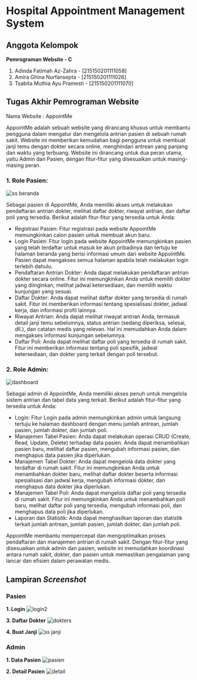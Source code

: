 <h1>Hospital Appointment Management System</h1>

## Anggota Kelompok

**Pemrograman Website - C**
1. Adinda Fatimah Az-Zahra     -   [215150201111058]
2. Amira Ghina Nurfansepta     -   [215150201111026]
3. Tsabita Muthia Ayu Pramesti -   [215150201111070]

## Tugas Akhir Pemrograman Website
Nama Website : AppointMe

AppointMe adalah sebuah website yang dirancang khusus untuk membantu pengguna dalam mengatur dan mengelola antrian pasien di sebuah rumah sakit. Website ini memberikan kemudahan bagi pengguna untuk membuat janji temu dengan dokter secara online, menghindari antrean yang panjang dan waktu yang terbuang. Website ini dirancang untuk dua peran utama, yaitu Admin dan Pasien, dengan fitur-fitur yang disesuaikan untuk masing-masing peran.

### 1. Role Pasien:
![ss beranda](https://github.com/tsabitamuthia/appointme/assets/97678433/cd32cb33-4a55-4afb-a344-06cd479673ab)

Sebagai pasien di AppointMe, Anda memiliki akses untuk melakukan pendaftaran antrian dokter, melihat daftar dokter, riwayat antrian, dan daftar poli yang tersedia. Berikut adalah fitur-fitur yang tersedia untuk Anda:

- Registrasi Pasien: Fitur registrasi pada website AppointMe memungkinkan calon pasien untuk membuat akun baru. 
- Login Pasien: Fitur login pada website AppointMe memungkinkan pasien yang telah terdaftar untuk masuk ke akun pribadinya dan tertuju ke halaman beranda yang berisi informasi umum dari website AppointMe. Pasien dapat mengakses semua halaman apabila telah melakukan login terlebih dahulu.
- Pendaftaran Antrian Dokter: Anda dapat melakukan pendaftaran antrian dokter secara online. Fitur ini memungkinkan Anda untuk memilih dokter yang diinginkan, melihat jadwal ketersediaan, dan memilih waktu kunjungan yang sesuai.
- Daftar Dokter: Anda dapat melihat daftar dokter yang tersedia di rumah sakit. Fitur ini memberikan informasi tentang spesialisasi dokter, jadwal kerja, dan informasi profil lainnya.
- Riwayat Antrian: Anda dapat melihat riwayat antrian Anda, termasuk detail janji temu sebelumnya, status antrian (sedang diperiksa, selesai, dll.), dan catatan medis yang relevan. Hal ini memudahkan Anda dalam mengakses informasi kunjungan sebelumnya.
- Daftar Poli: Anda dapat melihat daftar poli yang tersedia di rumah sakit. Fitur ini memberikan informasi tentang poli spesifik, jadwal ketersediaan, dan dokter yang terkait dengan poli tersebut.

### 2. Role Admin:
![dashboard](https://github.com/tsabitamuthia/appointme/assets/97678433/1c99f106-8629-480e-bca1-54d14124de15)

Sebagai admin di AppointMe, Anda memiliki akses penuh untuk mengelola sistem antrian dan tabel data yang terkait. Berikut adalah fitur-fitur yang tersedia untuk Anda:
- Login: Fitur Login pada admin memungkinkan admin untuk langsung tertuju ke halaman dashboard dengan menu jumlah antrean, jumlah pasien, jumlah dokter, dan jumlah poli.
- Manajemen Tabel Pasien: Anda dapat melakukan operasi CRUD (Create, Read, Update, Delete) terhadap data pasien. Anda dapat menambahkan pasien baru, melihat daftar pasien, mengubah informasi pasien, dan menghapus data pasien jika diperlukan.
- Manajemen Tabel Dokter: Anda dapat mengelola data dokter yang terdaftar di rumah sakit. Fitur ini memungkinkan Anda untuk menambahkan dokter baru, melihat daftar dokter beserta informasi spesialisasi dan jadwal kerja, mengubah informasi dokter, dan menghapus data dokter jika diperlukan.
- Manajemen Tabel Poli: Anda dapat mengelola daftar poli yang tersedia di rumah sakit. Fitur ini memungkinkan Anda untuk menambahkan poli baru, melihat daftar poli yang tersedia, mengubah informasi poli, dan menghapus data poli jika diperlukan.
- Laporan dan Statistik: Anda dapat menghasilkan laporan dan statistik terkait jumlah antrean, jumlah pasien, jumlah dokter, dan jumlah poli.

AppointMe membantu mempercepat dan mengoptimalkan proses pendaftaran dan manajemen antrian di rumah sakit. Dengan fitur-fitur yang disesuaikan untuk admin dan pasien, website ini memudahkan koordinasi antara rumah sakit, dokter, dan pasien untuk memastikan pengalaman yang lancar dan efisien dalam perawatan medis.

## Lampiran *Screenshot*
### Pasien
**1. Login**
![login2](https://github.com/tsabitamuthia/appointme/assets/97678433/3b2b274e-80e8-461e-a53a-a701f9920c1b)

**3. Daftar Dokter**
![dokters](https://github.com/tsabitamuthia/appointme/assets/97678433/357f5ef3-8ece-46fe-b738-1f9a7705eb13)

**4. Buat Janji**
![ss janji](https://github.com/tsabitamuthia/appointme/assets/97678433/68d3fb68-882a-4844-a686-90c6f34ca0e8)


### Admin
**1. Data Pasien**
![pasien](https://github.com/tsabitamuthia/appointme/assets/97678433/1f6966f4-47b0-45ef-9a09-5ae3b7ce9f04)

**2. Detail Pasien**
![detail](https://github.com/tsabitamuthia/appointme/assets/97678433/f9408b9c-93aa-4cab-8ca6-7ac60b458536)

